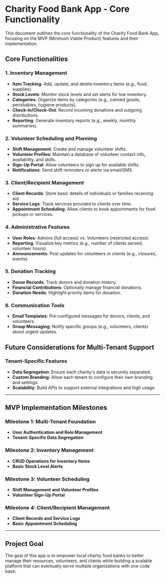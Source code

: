 
# Charity Food Bank App - Core Functionality

This document outlines the core functionality of the Charity Food Bank App, focusing on the MVP (Minimum Viable Product) features and their implementation.

## Core Functionalities

### 1. Inventory Management
- **Item Tracking**: Add, update, and delete inventory items (e.g., food, supplies).
- **Stock Levels**: Monitor stock levels and set alerts for low inventory.
- **Categories**: Organize items by categories (e.g., canned goods, perishables, hygiene products).
- **Check-In/Check-Out**: Record incoming donations and outgoing distributions.
- **Reporting**: Generate inventory reports (e.g., weekly, monthly summaries).

### 2. Volunteer Scheduling and Planning
- **Shift Management**: Create and manage volunteer shifts.
- **Volunteer Profiles**: Maintain a database of volunteer contact info, availability, and skills.
- **Sign-Up Portal**: Allow volunteers to sign up for available shifts.
- **Notifications**: Send shift reminders or alerts via email/SMS.

### 3. Client/Recipient Management
- **Client Records**: Store basic details of individuals or families receiving aid.
- **Service Logs**: Track services provided to clients over time.
- **Appointment Scheduling**: Allow clients to book appointments for food pickups or services.

### 4. Administrative Features
- **User Roles**: Admins (full access) vs. Volunteers (restricted access).
- **Reporting**: Visualize key metrics (e.g., number of clients served, volunteer hours).
- **Announcements**: Post updates for volunteers or clients (e.g., closures, events).

### 5. Donation Tracking
- **Donor Records**: Track donors and donation history.
- **Financial Contributions**: Optionally manage financial donations.
- **Donation Needs**: Highlight priority items for donation.

### 6. Communication Tools
- **Email Templates**: Pre-configured messages for donors, clients, and volunteers.
- **Group Messaging**: Notify specific groups (e.g., volunteers, clients) about urgent updates.

## Future Considerations for Multi-Tenant Support
### Tenant-Specific Features
- **Data Segregation**: Ensure each charity's data is securely separated.
- **Custom Branding**: Allow each tenant to configure their own branding and settings.
- **Scalability**: Build APIs to support external integrations and high usage.

---

## MVP Implementation Milestones

### Milestone 1: Multi-Tenant Foundation
- **User Authentication and Role Management**
- **Tenant-Specific Data Segregation**

### Milestone 2: Inventory Management
- **CRUD Operations for Inventory Items**
- **Basic Stock Level Alerts**

### Milestone 3: Volunteer Scheduling
- **Shift Management and Volunteer Profiles**
- **Volunteer Sign-Up Portal**

### Milestone 4: Client/Recipient Management
- **Client Records and Service Logs**
- **Basic Appointment Scheduling**

---

## Project Goal
The goal of this app is to empower local charity food banks to better manage their resources, volunteers, and clients while building a scalable platform that can eventually serve multiple organizations with one code base.

